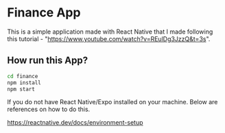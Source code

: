 # Finance App

This is a simple application made with React Native that I made following this tutorial - "https://www.youtube.com/watch?v=REulDg3JzzQ&t=3s".

## How run this App?

```sh
cd finance
npm install
npm start
```

If you do not have React Native/Expo installed on your machine. Below are references on how to do this.

https://reactnative.dev/docs/environment-setup